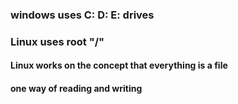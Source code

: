 ### windows uses C: D: E: drives
### Linux uses root "/"
#### Linux works on the concept that everything is a file
#### one way of reading and writing